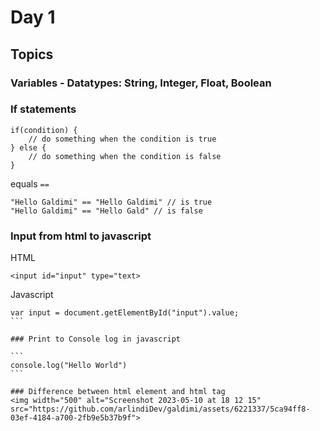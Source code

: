 # Day 1

## Topics
### Variables - Datatypes: String, Integer, Float, Boolean
### If statements

```
if(condition) {
    // do something when the condition is true
} else {
    // do something when the condition is false
}
```

equals `==`
```
"Hello Galdimi" == "Hello Galdimi" // is true 
"Hello Galdimi" == "Hello Gald" // is false 
```

### Input from html to javascript

HTML
```
<input id="input" type="text>
```

Javascript
````
var input = document.getElementById("input").value;
```

### Print to Console log in javascript

```
console.log("Hello World")
```

### Difference between html element and html tag
<img width="500" alt="Screenshot 2023-05-10 at 18 12 15" src="https://github.com/arlindiDev/galdimi/assets/6221337/5ca94ff8-03ef-4184-a700-2fb9e5b37b9f">
